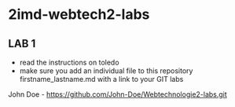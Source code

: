 # 2imd-webtech2-labs

## LAB 1
* read the instructions on toledo
* make sure you add an individual file to this repository firstname_lastname.md with a link to your GIT labs

John Doe - https://github.com/John-Doe/Webtechnologie2-labs.git
